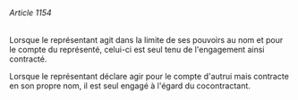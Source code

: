 ###### Article 1154

Lorsque le représentant agit dans la limite de ses pouvoirs au nom et pour le compte du représenté, celui-ci est seul tenu de l'engagement ainsi contracté.

Lorsque le représentant déclare agir pour le compte d'autrui mais contracte en son propre nom, il est seul engagé à l'égard du cocontractant.

